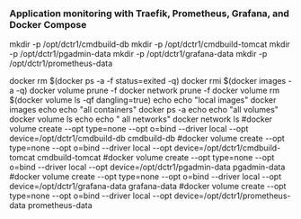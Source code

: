 
### Application monitoring with Traefik, Prometheus, Grafana, and Docker Compose 

mkdir -p /opt/dctr1/cmdbuild-db
mkdir -p /opt/dctr1/cmdbuild-tomcat
mkdir -p /opt/dctr1/pgadmin-data
mkdir -p /opt/dctr1/grafana-data
mkdir -p /opt/dctr1/prometheus-data

docker rm $(docker ps -a -f status=exited -q)
docker rmi $(docker images -a -q)
docker volume prune -f
docker network prune -f
docker volume rm $(docker volume ls -qf dangling=true)
echo
echo "local images"
docker images
echo
echo "all containers"
docker ps -a
echo 
echo "all volumes"
docker volume ls
echo 
echo " all networks"
docker network ls
#docker volume create --opt type=none --opt o=bind --driver local --opt device=/opt/dctr1/cmdbuild-db cmdbuild-db
#docker volume create --opt type=none --opt o=bind --driver local --opt device=/opt/dctr1/cmdbuild-tomcat cmdbuild-tomcat
#docker volume create --opt type=none --opt o=bind --driver local --opt device=/opt/dctr1/pgadmin-data pgadmin-data
#docker volume create --opt type=none --opt o=bind --driver local --opt device=/opt/dctr1/grafana-data grafana-data
#docker volume create --opt type=none --opt o=bind --driver local --opt device=/opt/dctr1/prometheus-data prometheus-data